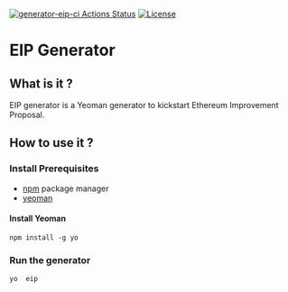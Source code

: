 [![generator-eip-ci Actions Status](https://github.com/abdelhamidbakhta/generator-eip/workflows/generator-eip-ci/badge.svg)](https://github.com/abdelhamidbakhta/generator-eip/actions)
[![License](https://img.shields.io/badge/License-Apache%202.0-blue.svg)](https://github.com/abdelhamidbakhta/tx-api-gw/blob/master/LICENSE)

# EIP Generator

## What is it ?
EIP generator is a Yeoman generator to kickstart Ethereum Improvement Proposal.

## How to use it ?

### Install Prerequisites

- [npm](https://www.npmjs.com/) package manager
- [yeoman](https://yeoman.io/)

#### Install Yeoman
```shell script
npm install -g yo
```

### Run the generator

```shell script
yo  eip
```


